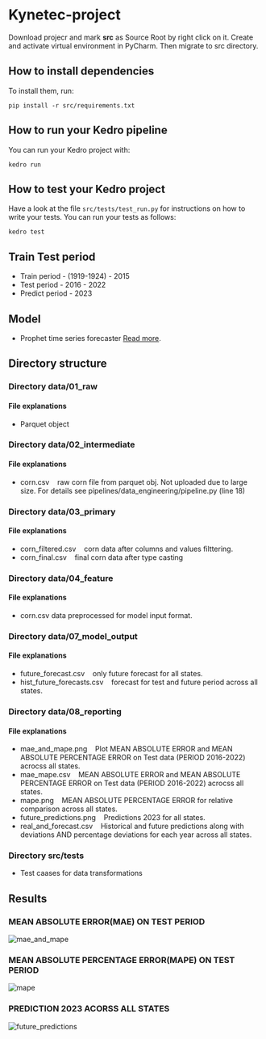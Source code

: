 # Kynetec-project

Download projecr and mark **src** as Source Root by right click on it.
Create and activate virtual environment in PyCharm. Then migrate to src directory.

## How to install dependencies

To install them, run:

```
pip install -r src/requirements.txt
```

## How to run your Kedro pipeline

You can run your Kedro project with:

```
kedro run
```

## How to test your Kedro project

Have a look at the file `src/tests/test_run.py` for instructions on how to write your tests. You can run your tests as follows:

```
kedro test
```

## Train Test period 

- Train period -    (1919-1924) - 2015
- Test period  -    2016 - 2022
- Predict period -  2023


## Model 

- Prophet time series forecaster [Read more](https://facebook.github.io/prophet/docs/quick_start.html).


## Directory structure  

### Directory data/01_raw

#### File explanations 

- Parquet object

### Directory data/02_intermediate

#### File explanations 

- corn.csv        &nbsp;&nbsp;      raw corn file from parquet obj.  Not uploaded due to large size. For details see pipelines/data_engineering/pipeline.py (line 18)

### Directory data/03_primary

#### File explanations 

- corn_filtered.csv   &nbsp;&nbsp;   corn data after columns and values filttering.
- corn_final.csv     &nbsp;&nbsp;    final corn data after type casting

### Directory data/04_feature

#### File explanations 

- corn.csv data preprocessed for model input format.

### Directory data/07_model_output

#### File explanations 

- future_forecast.csv    &nbsp;&nbsp;        only future forecast for all states.
- hist_future_forecasts.csv  &nbsp;&nbsp;    forecast for test and future period across all states.

### Directory data/08_reporting

#### File explanations 
- mae_and_mape.png &nbsp;&nbsp;          Plot MEAN ABSOLUTE ERROR and MEAN ABSOLUTE PERCENTAGE ERROR on Test data (PERIOD 2016-2022) acrocss all states.
- mae_mape.csv      &nbsp;&nbsp;         MEAN ABSOLUTE ERROR and MEAN ABSOLUTE PERCENTAGE ERROR on Test data (PERIOD 2016-2022) acrocss all states.
- mape.png           &nbsp;&nbsp;        MEAN ABSOLUTE PERCENTAGE ERROR for relative comparison across all states.
- future_predictions.png  &nbsp;&nbsp;   Predictions 2023 for all states.
- real_and_forecast.csv   &nbsp;&nbsp;   Historical and future predictions along with deviations AND percentage deviations for each year across all states.

### Directory src/tests
- Test caases for data transformations

## Results

### MEAN ABSOLUTE ERROR(MAE) ON TEST PERIOD

![mae_and_mape](https://user-images.githubusercontent.com/23450113/225747086-aad405c3-7536-4fce-bde1-ed624c7e7a37.png)


### MEAN ABSOLUTE PERCENTAGE ERROR(MAPE) ON TEST PERIOD 

![mape](https://user-images.githubusercontent.com/23450113/225747114-3d4e6df3-67fe-4c49-bd38-61a5118bad0d.png)


### PREDICTION 2023 ACORSS ALL STATES

![future_predictions](https://user-images.githubusercontent.com/23450113/225773553-122d1713-d359-42f6-b7fe-3f2b23effc05.png)



